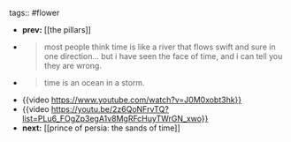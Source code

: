 tags:: #flower

- **prev:** [[the pillars]]
- > most people think time is like a river that flows swift and sure in one direction... but i have seen the face of time, and i can tell you they are wrong.
- > time is an ocean in a storm.
- {{video https://www.youtube.com/watch?v=J0M0xobt3hk}}
- {{video https://youtu.be/2z6QoNFrvTQ?list=PLu6_FOgZp3egA1v8MgRFcHuyTWrGN_xwo}}
- **next:** [[prince of persia: the sands of time]]